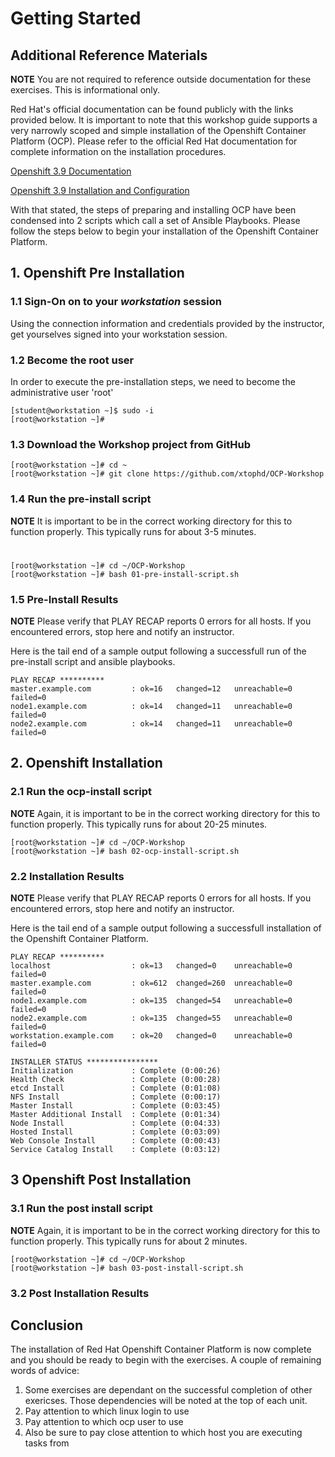 # Getting Started

## Additional Reference Materials

**NOTE** You are not required to reference outside documentation for these exercises.  This is informational only.

Red Hat's official documentation can be found publicly with the links provided below.  It is important to note that this workshop guide supports a very narrowly scoped and simple installation of the Openshift Container Platform (OCP).  Please refer to the official Red Hat documentation for complete information on the installation procedures.

[Openshift 3.9 Documentation](https://access.redhat.com/documentation/en-us/openshift_container_platform/3.9/)

[Openshift 3.9 Installation and Configuration](https://access.redhat.com/documentation/en-us/openshift_container_platform/3.9/html/installation_and_configuration/)

With that stated, the steps of preparing and installing OCP have been condensed into 2 scripts which call a set of Ansible Playbooks.  Please follow the steps below to begin your installation of the Openshift Container Platform.

## 1. Openshift Pre Installation

### 1.1 Sign-On on to your *workstation* session

Using the connection information and credentials provided by the instructor, get yourselves signed into your workstation session.

### 1.2 Become the root user

In order to execute the pre-installation steps, we need to become the administrative user 'root'

    [student@workstation ~]$ sudo -i
    [root@workstation ~]#

### 1.3 Download the Workshop project from GitHub

    [root@workstation ~]# cd ~
    [root@workstation ~]# git clone https://github.com/xtophd/OCP-Workshop

### 1.4 Run the pre-install script

**NOTE** It is important to be in the correct working directory for this to function properly.  This typically runs for about 3-5 minutes.

#

    [root@workstation ~]# cd ~/OCP-Workshop
    [root@workstation ~]# bash 01-pre-install-script.sh

### 1.5 Pre-Install Results

**NOTE** Please verify that PLAY RECAP reports 0 errors for all hosts.  If you encountered errors, stop here and notify an instructor.

Here is the tail end of a sample output following a successfull run of the pre-install script and ansible playbooks.

    PLAY RECAP **********
    master.example.com         : ok=16   changed=12   unreachable=0    failed=0
    node1.example.com          : ok=14   changed=11   unreachable=0    failed=0
    node2.example.com          : ok=14   changed=11   unreachable=0    failed=0

## 2. Openshift Installation

### 2.1 Run the ocp-install script

**NOTE** Again, it is important to be in the correct working directory for this to function properly.  This typically runs for about 20-25 minutes.

    [root@workstation ~]# cd ~/OCP-Workshop
    [root@workstation ~]# bash 02-ocp-install-script.sh

### 2.2 Installation Results

**NOTE** Please verify that PLAY RECAP reports 0 errors for all hosts.  If you encountered errors, stop here and notify an instructor.

Here is the tail end of a sample output following a successfull installation of the Openshift Container Platform.

    PLAY RECAP **********
    localhost                  : ok=13   changed=0    unreachable=0    failed=0   
    master.example.com         : ok=612  changed=260  unreachable=0    failed=0   
    node1.example.com          : ok=135  changed=54   unreachable=0    failed=0   
    node2.example.com          : ok=135  changed=55   unreachable=0    failed=0   
    workstation.example.com    : ok=20   changed=0    unreachable=0    failed=0

    INSTALLER STATUS ****************
    Initialization             : Complete (0:00:26)
    Health Check               : Complete (0:00:28)
    etcd Install               : Complete (0:01:08)
    NFS Install                : Complete (0:00:17)
    Master Install             : Complete (0:03:45)
    Master Additional Install  : Complete (0:01:34)
    Node Install               : Complete (0:04:33)
    Hosted Install             : Complete (0:03:09)
    Web Console Install        : Complete (0:00:43)
    Service Catalog Install    : Complete (0:03:12)

## 3 Openshift Post Installation

### 3.1 Run the post install script

**NOTE** Again, it is important to be in the correct working directory for this to function properly.  This typically runs for about 2 minutes.

    [root@workstation ~]# cd ~/OCP-Workshop
    [root@workstation ~]# bash 03-post-install-script.sh

### 3.2 Post Installation Results


## Conclusion

The installation of Red Hat Openshift Container Platform is now complete and you should be ready to begin with the exercises.  A couple of remaining words of advice:

1.  Some exercises are dependant on the successful completion of other exericses.  Those dependencies will be noted at the top of each unit.
2.  Pay attention to which linux login to use
3.  Pay attention to which ocp user to use
4.  Also be sure to pay close attention to which host you are executing tasks from
